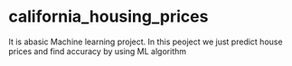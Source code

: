 # california_housing_prices
It is abasic Machine learning project. In this peoject we just predict house prices and find accuracy by using ML algorithm
